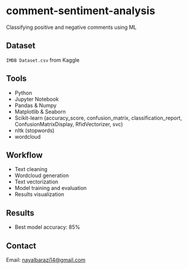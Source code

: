 # comment-sentiment-analysis
Classifying positive and negative comments using ML

## Dataset
`IMDB Dataset.csv` from Kaggle

## Tools
- Python
- Jupyter Notebook
- Pandas & Numpy
- Matplotlib & Seaborn
- Scikit-learn (accuracy_score, confusion_matrix, classification_report, ConfusionMatrixDisplay, RfidVectorizer, svc)
- nltk (stopwords)
- wordcloud

## Workflow
- Text cleaning
- Wordcloud generation
- Text vectorization
- Model training and evaluation
- Results visualization

## Results
- Best model accuracy: 85%

## Contact
Email: nayalbarazi14@gmail.com
